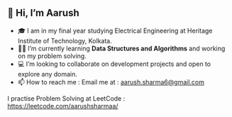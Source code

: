 ## 👋  Hi, I’m Aarush

- 🎓 I am in my final year studying Electrical Engineering at Heritage Institute of Technology, Kolkata.
- 👩‍💻 I’m currently learning **Data Structures and Algorithms** and working on my problem solving. 
- 💻 I’m looking to collaborate on development projects and open to explore any domain.
- 📫 How to reach me : Email me at : aarush.sharma6@gmail.com 

I practise Problem Solving at LeetCode : https://leetcode.com/aarushsharmaa/
<!---
AarushSharmaa/AarushSharmaa is a ✨ special ✨ repository because its `README.md` (this file) appears on your GitHub profile.
You can click the Preview link to take a look at your changes.
--->
